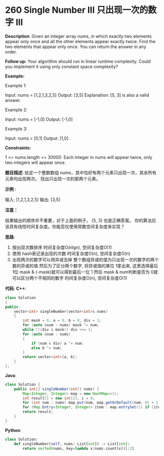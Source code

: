 # 260 Single Number III 只出现一次的数字 III

__Description__:
Given an integer array nums, in which exactly two elements appear only once and all the other elements appear exactly twice. Find the two elements that appear only once. You can return the answer in any order.

__Follow up:__
Your algorithm should run in linear runtime complexity. Could you implement it using only constant space complexity?

__Example:__

Example 1:

Input: nums = [1,2,1,3,2,5]
Output: [3,5]
Explanation:  [5, 3] is also a valid answer.

Example 2:

Input: nums = [-1,0]
Output: [-1,0]

Example 3:

Input: nums = [0,1]
Output: [1,0]

__Constraints:__

1 <= nums.length <= 30000
 Each integer in nums will appear twice, only two integers will appear once.

__题目描述__:
给定一个整数数组 nums，其中恰好有两个元素只出现一次，其余所有元素均出现两次。 找出只出现一次的那两个元素。

__示例 :__

输入: [1,2,1,3,2,5]
输出: [3,5]

__注意：__

结果输出的顺序并不重要，对于上面的例子， [5, 3] 也是正确答案。
你的算法应该具有线性时间复杂度。你能否仅使用常数空间复杂度来实现？

__思路__:

1. 按出现次数排序
时间复杂度O(nlgn), 空间复杂度O(1)
2. 使用 hash表记录出现的次数
时间复杂度O(n), 空间复杂度O(n)
3. 出现两次的数字可以用异或去掉
整个数组异或的值为只出现一次的数字的两个数的异或的值
然后为了区分两个数字, 将异或值的某位 1拿出来, 这里选择最后 1位
mask & (-mask)就可以得到最后一位 1
然后 mask & num判断是否为 0就可以区分两个不相同的数字
时间复杂度O(n), 空间复杂度O(1)

__代码__:
__C++__:

```C++
class Solution 
{
public:
    vector<int> singleNumber(vector<int>& nums) 
    {
        int mask = 0, a = 0, b = 0, div = 1;
        for (auto &num : nums) mask ^= num;
        while (!(div & mask)) div <<= 1;
        for (auto &num : nums)
        {
            if (num & div) a ^= num;
            else b ^= num;
        }
        return vector<int>{a, b};
    }
};
```

__Java__:

```Java
class Solution {
    public int[] singleNumber(int[] nums) {
        Map<Integer, Integer> map = new HashMap<>();
        int result[] = new int[2], i = 0;
        for (int num : nums) map.put(num, map.getOrDefault(num, 0) + 1);
        for (Map.Entry<Integer, Integer> item : map.entrySet()) if (item.getValue() == 1) result[i++] = item.getKey();
        return result;
    }
}
```

__Python__:

```Python
class Solution:
    def singleNumber(self, nums: List[int]) -> List[int]:
        return sorted(nums, key=lambda x:nums.count(x))[:2]
```
